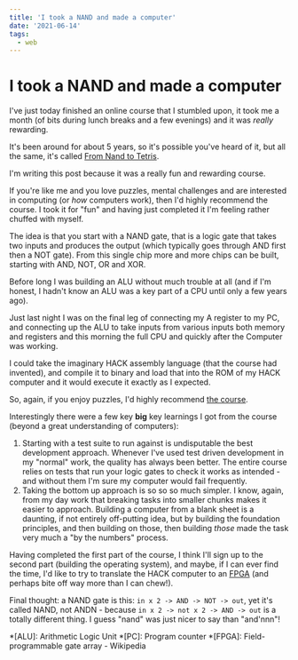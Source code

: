 ```yaml
---
title: 'I took a NAND and made a computer'
date: '2021-06-14'
tags:
  - web
---
```


# I took a NAND and made a computer

I've just today finished an online course that I stumbled upon, it took me a month (of bits during lunch breaks and a few evenings) and it was _really_ rewarding.

It's been around for about 5 years, so it's possible you've heard of it, but all the same, it's called [From Nand to Tetris](https://www.nand2tetris.org/).

<!--more-->

I'm writing this post because it was a really fun and rewarding course.

If you're like me and you love puzzles, mental challenges and are interested in computing (or _how_ computers work), then I'd highly recommend the course. I took it for "fun" and having just completed it I'm feeling rather chuffed with myself.

The idea is that you start with a NAND gate, that is a logic gate that takes two inputs and produces the output (which typically goes through AND first then a NOT gate). From this single chip more and more chips can be built, starting with AND, NOT, OR and XOR.

Before long I was building an ALU without much trouble at all (and if I'm honest, I hadn't know an ALU was a key part of a CPU until only a few years ago).

Just last night I was on the final leg of connecting my A register to my PC, and connecting up the ALU to take inputs from various inputs both memory and registers and this morning the full CPU and quickly after the Computer was working.

I could take the imaginary HACK assembly language (that the course had invented), and compile it to binary and load that into the ROM of my HACK computer and it would execute it exactly as I expected.

So, again, if you enjoy puzzles, I'd highly recommend [the course](https://www.nand2tetris.org/).

Interestingly there were a few key **big** key learnings I got from the course (beyond a great understanding of computers):

1. Starting with a test suite to run against is undisputable the best development approach. Whenever I've used test driven development in my "normal" work, the quality has always been better. The entire course relies on tests that run your logic gates to check it works as intended - and without them I'm sure my computer would fail frequently.
2. Taking the bottom up approach is so so so much simpler. I know, again, from my day work that breaking tasks into smaller chunks makes it easier to approach. Building a computer from a blank sheet is a daunting, if not entirely off-putting idea, but by building the foundation principles, and then building on those, then building _those_ made the task very much a "by the numbers" process.

Having completed the first part of the course, I think I'll sign up to the second part (building the operating system), and maybe, if I can ever find the time, I'd like to try to translate the HACK computer to an [FPGA](https://en.m.wikipedia.org/wiki/Field-programmable_gate_array) (and perhaps bite off way more than I can chew!).

Final thought: a NAND gate is this: `in x 2 -> AND -> NOT -> out`, yet it's called NAND, not ANDN - because `in x 2 -> not x 2 -> AND -> out` is a totally different thing. I guess "nand" was just nicer to say than "and'nnn"!

*[ALU]: Arithmetic Logic Unit
*[PC]: Program counter
*[FPGA]: Field-programmable gate array - Wikipedia
